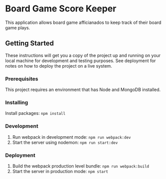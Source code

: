 # Board Game Score Keeper

This application allows board game afficianados to keep track of their board game plays.

## Getting Started

These instructions will get you a copy of the project up and running on your local machine for development and testing purposes. See deployment for notes on how to deploy the project on a live system.

### Prerequisites

This project requires an environment that has Node and MongoDB installed.

### Installing

Install packages: `npm install`

### Development

1. Run webpack in development mode: `npm run webpack:dev`
2. Start the server using nodemon: `npm run start:dev`

### Deployment

1. Build the webpack production level bundle: `npm run webpack:build`
2. Start the server in production mode: `npm start`
